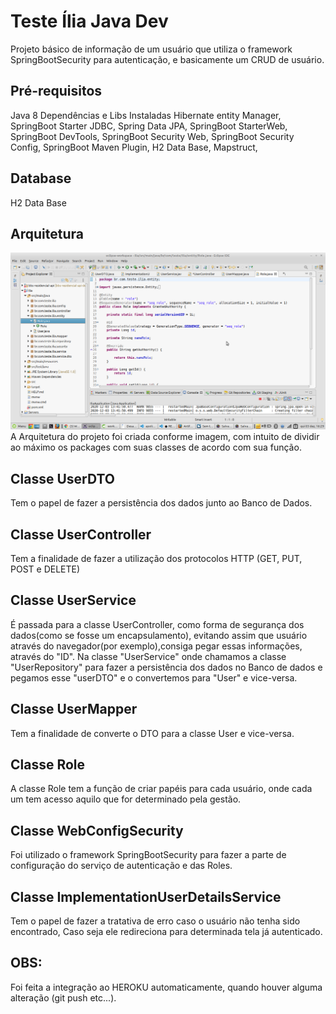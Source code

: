 # Teste Ília Java Dev 
Projeto básico de informação de um usuário que utiliza o framework SpringBootSecurity para autenticação, e basicamente um CRUD de usuário.

## Pré-requisitos
Java 8
Dependências e Libs Instaladas
Hibernate entity Manager,
SpringBoot Starter JDBC,
Spring Data JPA,
SpringBoot StarterWeb,
SpringBoot DevTools,
SpringBoot Security Web,
SpringBoot Security Config,
SpringBoot Maven Plugin,
H2 Data Base,
Mapstruct,

## Database
H2 Data Base

## Arquitetura
<img src="/src/main/java/br/com/teste/ilia/role.png">
A Arquitetura do projeto foi criada conforme imagem, com intuito de dividir ao máximo os packages com suas classes de acordo com sua função.

## Classe UserDTO
Tem o papel de fazer a persistência dos dados junto ao Banco de Dados.

## Classe UserController
Tem a finalidade de fazer a utilização dos protocolos HTTP (GET, PUT, POST e DELETE)

## Classe UserService
É passada para a classe UserController, como forma de segurança dos dados(como se fosse um encapsulamento), evitando assim que usuário através do navegador(por exemplo),consiga pegar essas informações, através do "ID".
Na classe "UserService" onde chamamos a classe "UserRepository" para fazer a persistência dos dados no Banco de dados e pegamos esse "userDTO" e o convertemos para "User" e vice-versa.

## Classe UserMapper
Tem a finalidade de converte o DTO para a classe User e vice-versa.

## Classe Role
A classe Role tem a função de criar papéis para cada usuário, onde cada um tem acesso aquilo que for determinado pela gestão.

## Classe WebConfigSecurity
Foi utilizado o framework SpringBootSecurity para fazer a parte de configuração do serviço de autenticação e das Roles.

## Classe ImplementationUserDetailsService
Tem o papel de fazer a tratativa de erro caso o usuário não tenha sido encontrado, Caso seja ele redireciona para determinada tela já autenticado.


## OBS:
Foi feita a integração ao HEROKU automaticamente, quando houver alguma alteração (git push etc...).
